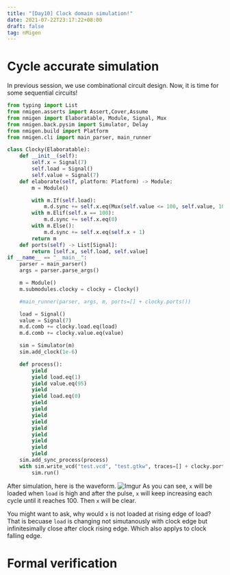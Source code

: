 ```yaml
---
title: "[Day10] Clock domain simulation!"
date: 2021-07-22T23:17:22+08:00
draft: false
tag: nMigen
---
```

# Cycle accurate simulation
In previous session, we use combinational circuit design. Now, it is time for some sequential circuits!
```python
from typing import List
from nmigen.asserts import Assert,Cover,Assume
from nmigen import Elaboratable, Module, Signal, Mux
from nmigen.back.pysim import Simulator, Delay
from nmigen.build import Platform
from nmigen.cli import main_parser, main_runner

class Clocky(Elaboratable):
    def __init__(self):
        self.x = Signal(7)
        self.load = Signal()
        self.value = Signal(7)
    def elaborate(self, platform: Platform) -> Module:
        m = Module()

        with m.If(self.load):
            m.d.sync += self.x.eq(Mux(self.value <= 100, self.value, 100))
        with m.Elif(self.x == 100):
            m.d.sync += self.x.eq(0)
        with m.Else():
            m.d.sync += self.x.eq(self.x + 1)
        return m
    def ports(self) -> List[Signal]:
        return [self.x, self.load, self.value]
if __name__ == "__main__":
    parser = main_parser()
    args = parser.parse_args()

    m = Module()
    m.submodules.clocky = clocky = Clocky()

    #main_runner(parser, args, m, ports=[] + clocky.ports())

    load = Signal()
    value = Signal(7)
    m.d.comb += clocky.load.eq(load)
    m.d.comb += clocky.value.eq(value)

    sim = Simulator(m)
    sim.add_clock(1e-6)

    def process():
        yield
        yield load.eq(1)
        yield value.eq(95)
        yield
        yield load.eq(0)
        yield
        yield
        yield
        yield
        yield
        yield
        yield
        yield
        yield
    sim.add_sync_process(process)
    with sim.write_vcd("test.vcd", "test.gtkw", traces=[] + clocky.ports()):
        sim.run()

```
After simulation, here is the waveform.
![Imgur](https://i.imgur.com/6gHk82P.png)
As you can see, `x` will be loaded when `load` is high and after the pulse, `x` will keep increasing each cycle until it reaches 100. Then `x` will be clear.

You might want to ask, why would `x` is not loaded at rising edge of load? That is becuase `load` is changing not simutanously with clock edge but infinitesimally close after clock rising edge. Which also applys to clock falling edge.

# Formal verification